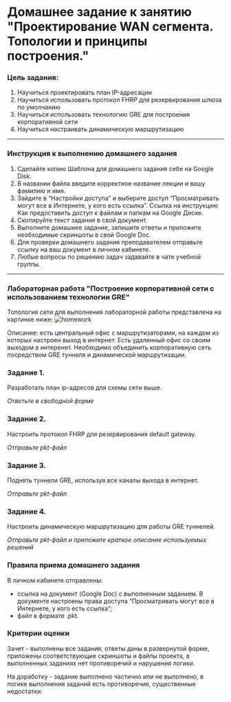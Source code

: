 # Домашнее задание к занятию "Проектирование WAN сегмента. Топологии и принципы построения."

### Цель задания:

1. Научиться проектировать план IP-адресации
2. Научиться использовать протокол FHRP для резервирования шлюза по умолчанию
3. Научиться использовать технологию GRE для построения корпоративной сети
4. Научиться настраивать динамическую маршрутизацию

---

### Инструкция к выполнению домашнего задания
1. Сделайте копию Шаблона для домашнего задания себе на Google Disk.
2. В названии файла введите корректное название лекции и вашу фамилию и имя.
3. Зайдите в “Настройки доступа” и выберите доступ “Просматривать могут все в Интернете, у кого есть ссылка”. Ссылка на инструкцию Как предоставить доступ к файлам и папкам на Google Диске.
4. Скопируйте текст задания в свой документ.
5. Выполните домашнее задание, запишите ответы и приложите необходимые скриншоты в свой Google Doc.
6. Для проверки домашнего задания преподавателем отправьте ссылку на ваш документ в личном кабинете.
7. Любые вопросы по решению задач задавайте в чате учебной группы.

---

### Лабораторная работа "Построение корпоративной сети с использованием технологии GRE"

Топология сети для выполнения лабораторной работы представлена на картинке ниже:
![homework](https://user-images.githubusercontent.com/40097402/179345904-f0576b79-c850-48d0-9b25-b2b9c4d5d9f4.jpg)

Описание: есть центральный офис с маршрутизаторами, на каждом из которых настроен выход в интернет. Есть удаленный офис со своим выходом в интеренет. Необходимо объединить корпоративную сеть посредством GRE туннеля и динамической маршрутизации.

### Задание 1. 

Разработать план ip-адресов для схемы сети выше. 

*Ответьте в свободной форме*

### Задание 2. 

Настроить протокол FHRP для резервирования default gateway. 

*Отправьте pkt-файл*

### Задание 3.

Поднять туннели GRE, используя все каналы выхода в интернет. 

*Отправьте pkt-файл*

### Задание 4.

Настроить динамическую маршрутизацию для работы GRE туннелей. 

*Отправьте pkt-файл и приложите краткое описание используемых решений*


### Правила приема домашнего задания

В личном кабинете отправлены:

- ссылка на документ (Google Doc) с выполненным заданием. В документе настроены права доступа “Просматривать могут все в Интернете, у кого есть ссылка”;
- файл в формате .pkt.

### Критерии оценки

Зачет - выполнены все задания, ответы даны в развернутой форме, приложены соответствующие скриншоты и файлы проекта, в выполненных заданиях нет противоречий и нарушения логики.

На доработку - задание выполнено частично или не выполнено, в логике выполнения заданий есть противоречия, существенные недостатки.
